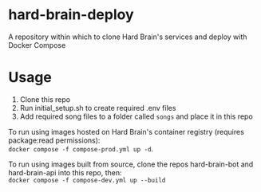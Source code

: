# hard-brain-deploy
A repository within which to clone Hard Brain's services and deploy with Docker Compose

# Usage  

1. Clone this repo
2. Run initial_setup.sh to create required .env files
3. Add required song files to a folder called `songs` and place it in this repo

To run using images hosted on Hard Brain's container registry (requires package:read permissions):  
`docker compose -f compose-prod.yml up -d`.  

To run using images built from source, clone the repos hard-brain-bot and hard-brain-api into this repo, then:  
`docker compose -f compose-dev.yml up --build`
